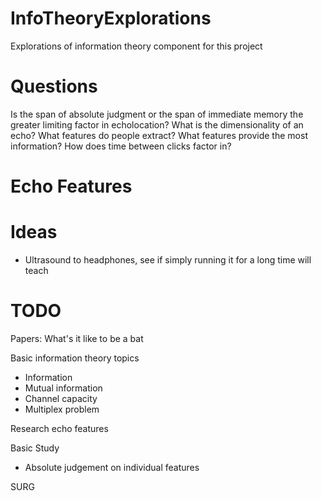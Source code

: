 InfoTheoryExplorations
======================

Explorations of information theory component for this project

Questions
=========

Is the span of absolute judgment or the span of immediate memory the greater limiting factor in echolocation?
What is the dimensionality of an echo?
What features do people extract?
What features provide the most information?
How does time between clicks factor in?

Echo Features
=============


Ideas
=====
- Ultrasound to headphones, see if simply running it for a long time will teach

TODO
====

Papers: What's it like to be a bat

Basic information theory topics
- Information
- Mutual information
- Channel capacity
- Multiplex problem

Research echo features

Basic Study
- Absolute judgement on individual features

SURG

